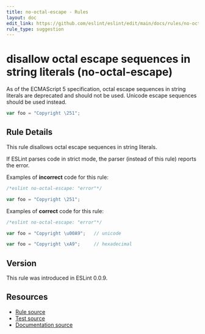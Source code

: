 ```yaml
---
title: no-octal-escape - Rules
layout: doc
edit_link: https://github.com/eslint/eslint/edit/main/docs/rules/no-octal-escape.md
rule_type: suggestion
---
```

<!-- Note: No pull requests accepted for this file. See README.md in the root directory for details. -->

# disallow octal escape sequences in string literals (no-octal-escape)

As of the ECMAScript 5 specification, octal escape sequences in string literals are deprecated and should not be used. Unicode escape sequences should be used instead.

```js
var foo = "Copyright \251";
```

## Rule Details

This rule disallows octal escape sequences in string literals.

If ESLint parses code in strict mode, the parser (instead of this rule) reports the error.

Examples of **incorrect** code for this rule:

```js
/*eslint no-octal-escape: "error"*/

var foo = "Copyright \251";
```

Examples of **correct** code for this rule:

```js
/*eslint no-octal-escape: "error"*/

var foo = "Copyright \u00A9";   // unicode

var foo = "Copyright \xA9";     // hexadecimal
```

## Version

This rule was introduced in ESLint 0.0.9.

## Resources

* [Rule source](https://github.com/eslint/eslint/tree/HEAD/lib/rules/no-octal-escape.js)
* [Test source](https://github.com/eslint/eslint/tree/HEAD/tests/lib/rules/no-octal-escape.js)
* [Documentation source](https://github.com/eslint/eslint/tree/HEAD/docs/rules/no-octal-escape.md)

